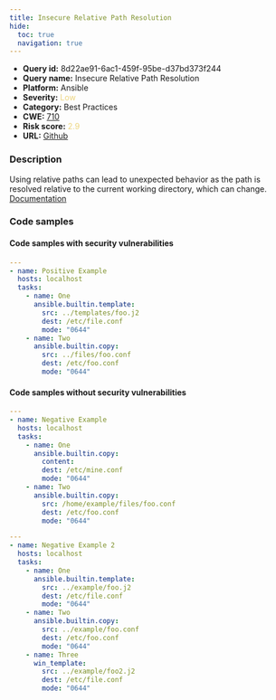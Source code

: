 ```yaml
---
title: Insecure Relative Path Resolution
hide:
  toc: true
  navigation: true
---
```


<style>
  .highlight .hll {
    background-color: #ff171742;
  }
  .md-content {
    max-width: 1100px;
    margin: 0 auto;
  }
</style>

-   **Query id:** 8d22ae91-6ac1-459f-95be-d37bd373f244
-   **Query name:** Insecure Relative Path Resolution
-   **Platform:** Ansible
-   **Severity:** <span style="color:#edd57e">Low</span>
-   **Category:** Best Practices
-   **CWE:** <a href="https://cwe.mitre.org/data/definitions/710.html" onclick="newWindowOpenerSafe(event, 'https://cwe.mitre.org/data/definitions/710.html')">710</a>
-   **Risk score:** <span style="color:#edd57e">2.9</span>
-   **URL:** [Github](https://github.com/Checkmarx/kics/tree/master/assets/queries/ansible/general/insecure_relative_path_resolution)

### Description
Using relative paths can lead to unexpected behavior as the path is resolved relative to the current working directory, which can change.<br>
[Documentation](https://ansible.readthedocs.io/projects/lint/rules/no-relative-paths/)

### Code samples
#### Code samples with security vulnerabilities
```yaml title="Positive test num. 1 - yaml file" hl_lines="12 7"
---
- name: Positive Example
  hosts: localhost
  tasks:
    - name: One
      ansible.builtin.template:
        src: ../templates/foo.j2
        dest: /etc/file.conf
        mode: "0644"
    - name: Two
      ansible.builtin.copy:
        src: ../files/foo.conf
        dest: /etc/foo.conf
        mode: "0644"
```


#### Code samples without security vulnerabilities
```yaml title="Negative test num. 1 - yaml file"
---
- name: Negative Example
  hosts: localhost
  tasks:
    - name: One
      ansible.builtin.copy:
        content:
        dest: /etc/mine.conf
        mode: "0644"
    - name: Two
      ansible.builtin.copy:
        src: /home/example/files/foo.conf
        dest: /etc/foo.conf
        mode: "0644"

---
- name: Negative Example 2
  hosts: localhost
  tasks:
    - name: One
      ansible.builtin.template:
        src: ../example/foo.j2
        dest: /etc/file.conf
        mode: "0644"
    - name: Two
      ansible.builtin.copy:
        src: ../example/foo.conf
        dest: /etc/foo.conf
        mode: "0644"
    - name: Three
      win_template:
        src: ../example/foo2.j2
        dest: /etc/file.conf
        mode: "0644"
```

